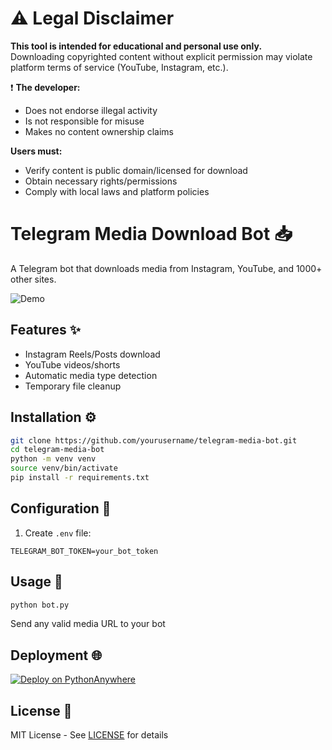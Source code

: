 # ⚠️ Legal Disclaimer
**This tool is intended for educational and personal use only.**  
Downloading copyrighted content without explicit permission may violate platform terms of service (YouTube, Instagram, etc.).  

❗ **The developer:**
- Does not endorse illegal activity
- Is not responsible for misuse
- Makes no content ownership claims

**Users must:**
- Verify content is public domain/licensed for download
- Obtain necessary rights/permissions
- Comply with local laws and platform policies


# Telegram Media Download Bot 📥

A Telegram bot that downloads media from Instagram, YouTube, and 1000+ other sites.

![Demo](demo.gif) <!-- Add screenshot later -->

## Features ✨
- Instagram Reels/Posts download
- YouTube videos/shorts
- Automatic media type detection
- Temporary file cleanup

## Installation ⚙️

```bash
git clone https://github.com/yourusername/telegram-media-bot.git
cd telegram-media-bot
python -m venv venv
source venv/bin/activate
pip install -r requirements.txt
```

## Configuration 🔑

1. Create `.env` file:
```env
TELEGRAM_BOT_TOKEN=your_bot_token
```

## Usage 🚀
```bash
python bot.py
```
Send any valid media URL to your bot

## Deployment 🌐
[![Deploy on PythonAnywhere](https://img.shields.io/badge/PythonAnywhere-Deploy-blue)](https://www.pythonanywhere.com)

## License 📄
MIT License - See [LICENSE](LICENSE) for details